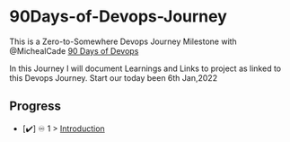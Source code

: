 # 90Days-of-Devops-Journey
This is a Zero-to-Somewhere  Devops Journey Milestone with @MichealCade [90 Days of Devops](https://github.com/MichaelCade/90DaysOfDevOps)

In this Journey I will document Learnings and Links to project as linked to this Devops Journey. Start our today been 6th Jan,2022

## Progress
- [✔️] ♾️ 1 > [Introduction](Days/day01.md)
